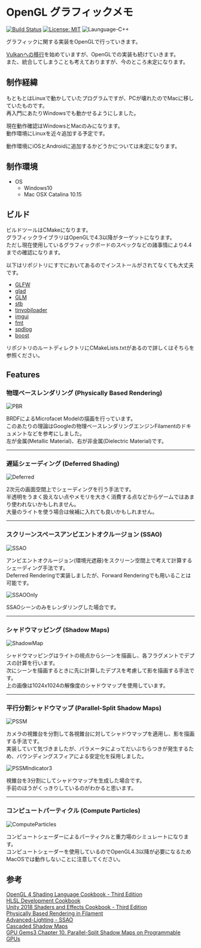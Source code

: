 # OpenGL グラフィックメモ

[![Build Status](https://travis-ci.org/mnrn/ReGL.svg?branch=main)](https://travis-ci.org/mnrn/ReGL)
[![License: MIT](https://img.shields.io/badge/License-MIT-lightgrey.svg)](https://opensource.org/licenses/MIT)
![Launguage-C++](https://img.shields.io/badge/Language-C%2B%2B-orange)

グラフィックに関する実装をOpenGLで行っていきます。  

[Vulkanへの移行](https://github.com/mnrn/ReVK)を始めていますが、OpenGLでの実装も続けていきます。  
また、統合してしまうことも考えておりますが、今のところ未定になります。

## 制作経緯

もともとはLinuxで動かしていたプログラムですが、PCが壊れたのでMacに移していたものです。  
再入門にあたりWindowsでも動かせるようにしました。  

現在動作確認はWindowsとMacのみになります。  
動作環境にLinuxを近々追加する予定です。  

動作環境にiOSとAndroidに追加するかどうかについては未定になります。

## 制作環境

- OS
  - Windows10
  - Mac OSX Catalina 10.15

## ビルド

ビルドツールはCMakeになります。  
グラフィックライブラリはOpenGLで4.3以降がターゲットになります。  
ただし現在使用しているグラフィックボードのスペックなどの諸事情により4.4までの確認になります。

以下はリポジトリにすでにおいてあるのでインストールがされてなくても大丈夫です。

- [GLFW]
- [glad]
- [GLM]
- [stb]
- [tinyobjloader]
- [imgui]
- [fmt]
- [spdlog]
- [boost]

リポジトリのルートディレクトリにCMakeLists.txtがあるので詳しくはそちらを参照ください。  

## Features

### 物理ベースレンダリング (Physically Based Rendering)

![PBR](https://github.com/mnrn/ReGL/blob/main/Docs/Images/pbr.png)

BRDFによるMicrofacet Modelの描画を行っています。  
このあたりの理論はGoogleの物理ベースレンダリングエンジンFilamentのドキュメントなどを参考にしました。  
左が金属(Metallic Material)、右が非金属(Dielectric Material)です。

---

### 遅延シェーディング (Deferred Shading)

![Deferred](https://github.com/mnrn/ReGL/blob/main/Docs/Images/deferred.png)

2次元の画面空間上でシェーディングを行う手法です。  
半透明をうまく扱えない点やメモリを大きく消費する点などからゲームではあまり使われないかもしれません。  
大量のライトを使う場合は候補に入れても良いかもしれません。

---

### スクリーンスペースアンビエントオクルージョン (SSAO)

![SSAO](https://github.com/mnrn/ReGL/blob/main/Docs/Images/ssao.png)

アンビエントオクルージョン(環境光遮蔽)をスクリーン空間上で考えて計算するシェーディング手法です。  
Deferred Renderingで実装しましたが、Forward Renderingでも用いることは可能です。

![SSAOOnly](https://github.com/mnrn/ReGL/blob/main/Docs/Images/ssao_only.png)

SSAOシーンのみをレンダリングした場合です。

---

### シャドウマッピング (Shadow Maps)

![ShadowMap](https://github.com/mnrn/ReGL/blob/main/Docs/Images/shadowmap.png)

シャドウマッピングはライトの視点からシーンを描画し、各フラグメントでデプスの計算を行います。  
次にシーンを描画するときに先に計算したデプスを考慮して影を描画する手法です。  
上の画像は1024x1024の解像度のシャドウマップを使用しています。

---

### 平行分割シャドウマップ (Parallel-Split Shadow Maps)

![PSSM](https://github.com/mnrn/ReGL/blob/main/Docs/Images/pssm.png)

カメラの視錐台を分割して各視錐台に対してシャドウマップを適用し、影を描画する手法です。  
実装していて気づきましたが、パラメータによってだいぶちらつきが発生するため、バウンディングスフィアによる安定化を採用しました。

![PSSMIndicator3](https://github.com/mnrn/ReGL/blob/main/Docs/Images/pssm_indicator3.png)

視錐台を3分割にしてシャドウマップを生成した場合です。  
手前のほうがくっきりしているのがわかると思います。

---

### コンピュートパーティクル (Compute Particles)

![ComputeParticles](https://github.com/mnrn/ReGL/blob/main/Docs/Images/compute_particles.png)

コンピュートシェーダーによるパーティクルと重力場のシミュレートになります。  
コンピュートシェーダーを使用しているのでOpenGL4.3以降が必要になるためMacOSでは動作しないことに注意してください。

## 参考

[OpenGL 4 Shading Language Cookbook - Third Edition](https://www.packtpub.com/product/opengl-4-shading-language-cookbook-third-edition/9781789342253)  
[HLSL Development Cookbook](https://www.packtpub.com/product/hlsl-development-cookbook/9781849694209)  
[Unity 2018 Shaders and Effects Cookbook - Third Edition](https://www.packtpub.com/product/unity-2018-shaders-and-effects-cookbook-third-edition/9781788396233)  
[Physically Based Rendering in Filament](https://google.github.io/filament/Filament.md.html)  
[Advanced-Lighting - SSAO](https://learnopengl.com/Advanced-Lighting/SSAO)  
[Cascaded Shadow Maps](https://developer.download.nvidia.com/SDK/10.5/opengl/src/cascaded_shadow_maps/doc/cascaded_shadow_maps.pdf)  
[GPU Gems3 Chapter 10. Parallel-Split Shadow Maps on Programmable GPUs](https://developer.nvidia.com/gpugems/gpugems3/part-ii-light-and-shadows/chapter-10-parallel-split-shadow-maps-programmable-gpus)

[boost]:<https://www.boost.org/>
[GLFW]:<https://www.glfw.org/>
[glad]:<https://github.com/Dav1dde/glad>
[GLM]:<https://github.com/g-truc/glm>
[fmt]:<https://github.com/fmtlib/fmt>
[stb]:<https://github.com/nothings/stb>
[tinyobjloader]:<https://github.com/tinyobjloader/tinyobjloader>
[freetype]:<https://www.freetype.org/>
[spdlog]:<https://github.com/gabime/spdlog>
[imgui]:<https://github.com/ocornut/imgui>
